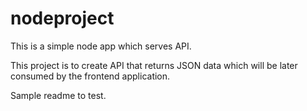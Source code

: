 # nodeproject
This is a simple node app which serves API.

This project is to create API that returns JSON data which will be later consumed by the frontend application.

Sample readme to test.

